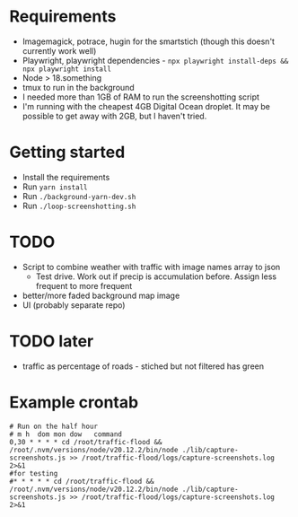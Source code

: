 # Requirements

-   Imagemagick, potrace, hugin for the smartstich (though this doesn't currently work well)
-   Playwright, playwright dependencies - `npx playwright install-deps && npx playwright install`
-   Node > 18.something
-   tmux to run in the background
-   I needed more than 1GB of RAM to run the screenshotting script
-   I'm running with the cheapest 4GB Digital Ocean droplet. It may be possible to get away with 2GB, but I haven't tried.

# Getting started

-   Install the requirements
-   Run `yarn install`
-   Run `./background-yarn-dev.sh`
-   Run `./loop-screenshotting.sh`

# TODO

-   Script to combine weather with traffic with image names array to json
    -   Test drive. Work out if precip is accumulation before. Assign less frequent to more frequent
-   better/more faded background map image
-   UI (probably separate repo)

# TODO later

-   traffic as percentage of roads - stiched but not filtered has green

# Example crontab

```
# Run on the half hour
# m h  dom mon dow   command
0,30 * * * * cd /root/traffic-flood && /root/.nvm/versions/node/v20.12.2/bin/node ./lib/capture-screenshots.js >> /root/traffic-flood/logs/capture-screenshots.log 2>&1
#for testing
#* * * * * cd /root/traffic-flood && /root/.nvm/versions/node/v20.12.2/bin/node ./lib/capture-screenshots.js >> /root/traffic-flood/logs/capture-screenshots.log 2>&1
```
